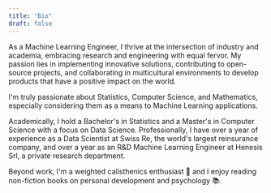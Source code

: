 ```yaml
---
title: "Bio"
draft: false
---
```


As a Machine Learning Engineer, I thrive at the intersection of industry and academia, embracing research and engineering with equal fervor. My passion lies in implementing innovative solutions, contributing to open-source projects, and collaborating in multicultural environments to develop products that have a positive impact on the world.

I'm truly passionate about Statistics, Computer Science, and Mathematics, especially considering them as a means to Machine Learning applications.

Academically, I hold a Bachelor's in Statistics and a Master's in Computer Science with a focus on Data Science. Professionally, I have over a year of experience as a Data Scientist at Swiss Re, the world's largest reinsurance company, and over a year as an R&D Machine Learning Engineer at Henesis Srl, a private research department.

Beyond work, I'm a weighted calisthenics enthusiast 💪 and I enjoy reading non-fiction books on personal development and psychology 📚.

